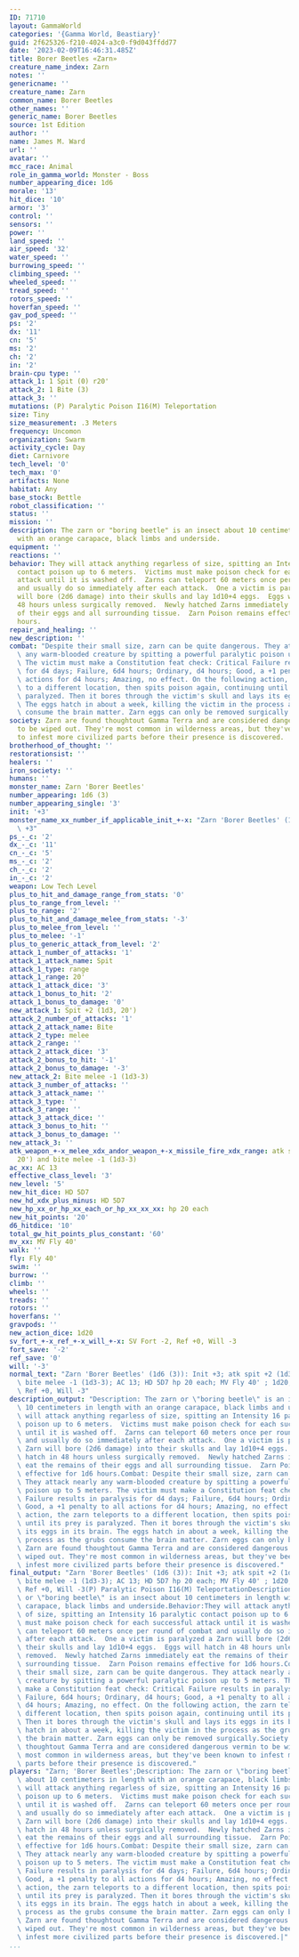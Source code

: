 ```yaml
---
ID: 71710
layout: GammaWorld
categories: '{Gamma World, Beastiary}'
guid: 2f625326-f210-4024-a3c0-f9d043ffdd77
date: '2023-02-09T16:46:31.485Z'
title: Borer Beetles «Zarn»
creature_name_index: Zarn
notes: ''
genericname: ''
creature_name: Zarn
common_name: Borer Beetles
other_names: ''
generic_name: Borer Beetles
source: 1st Edition
author: ''
name: James M. Ward
url: ''
avatar: ''
mcc_race: Animal
role_in_gamma_world: Monster - Boss
number_appearing_dice: 1d6
morale: '13'
hit_dice: '10'
armor: '3'
control: ''
sensors: ''
power: ''
land_speed: ''
air_speed: '32'
water_speed: ''
burrowing_speed: ''
climbing_speed: ''
wheeled_speed: ''
tread_speed: ''
rotors_speed: ''
hoverfan_speed: ''
gav_pod_speed: ''
ps: '2'
dx: '11'
cn: '5'
ms: '2'
ch: '2'
in: '2'
brain-cpu type: ''
attack_1: 1 Spit (0) r20'
attack_2: 1 Bite (3)
attack_3: ''
mutations: (P) Paralytic Poison I16(M) Teleportation
size: Tiny
size_measurement: .3 Meters
frequency: Uncomon
organization: Swarm
activity_cycle: Day
diet: Carnivore
tech_level: '0'
tech_max: '0'
artifacts: None
habitat: Any
base_stock: Bettle
robot_classification: ''
status: ''
mission: ''
description: The zarn or "boring beetle" is an insect about 10 centimeters in length
  with an orange carapace, black limbs and underside.
equipment: ''
reactions: ''
behavior: They will attack anything regarless of size, spitting an Intensity 16 paralytic
  contact poison up to 6 meters.  Victims must make poison check for each successful
  attack until it is washed off.  Zarns can teleport 60 meters once per round of combat
  and usually do so immediately after each attack.  One a victim is paralyzed a Zarn
  will bore (2d6 damage) into their skulls and lay 1d10+4 eggs.  Eggs will hatch in
  48 hours unless surgically removed.  Newly hatched Zarns immediately eat the remains
  of their eggs and all surrounding tissue.  Zarn Poison remains effective for 1d6
  hours.
repair_and_healing: ''
new_description: ''
combat: "Despite their small size, zarn can be quite dangerous. They attack nearly\
  \ any warm-blooded creature by spitting a powerful paralytic poison up to 5 meters.\
  \ The victim must make a Constitution feat check: Critical Failure results in paralysis\
  \ for d4 days; Failure, 6d4 hours; Ordinary, d4 hours; Good, a +1 penalty to all\
  \ actions for d4 hours; Amazing, no effect. On the following action, the zarn teleports\
  \ to a different location, then spits poison again, continuing until its prey is\
  \ paralyzed. Then it bores through the victim's skull and lays its eggs in its brain.\
  \ The eggs hatch in about a week, killing the victim in the process as the grubs\
  \ consume the brain matter. Zarn eggs can only be removed surgically."
society: Zarn are found thoughtout Gamma Terra and are considered dangerous vermin
  to be wiped out. They're most common in wilderness areas, but they've been known
  to infest more civilized parts before their presence is discovered.
brotherhood_of_thought: ''
restorationsist: ''
healers: ''
iron_society: ''
humans: ''
monster_name: Zarn 'Borer Beetles'
number_appearing: 1d6 (3)
number_appearing_single: '3'
init: '+3'
monster_name_xx_number_if_applicable_init_+-x: "Zarn 'Borer Beetles' (1d6 (3)): Init\
  \ +3"
ps_-_c: '2'
dx_-_c: '11'
cn_-_c: '5'
ms_-_c: '2'
ch_-_c: '2'
in_-_c: '2'
weapon: Low Tech Level
plus_to_hit_and_damage_range_from_stats: '0'
plus_to_range_from_level: ''
plus_to_range: '2'
plus_to_hit_and_damage_melee_from_stats: '-3'
plus_to_melee_from_level: ''
plus_to_melee: '-1'
plus_to_generic_attack_from_level: '2'
attack_1_number_of_attacks: '1'
attack_1_attack_name: Spit
attack_1_type: range
attack_1_range: 20'
attack_1_attack_dice: '3'
attack_1_bonus_to_hit: '2'
attack_1_bonus_to_damage: '0'
new_attack_1: Spit +2 (1d3, 20')
attack_2_number_of_attacks: '1'
attack_2_attack_name: Bite
attack_2_type: melee
attack_2_range: ''
attack_2_attack_dice: '3'
attack_2_bonus_to_hit: '-1'
attack_2_bonus_to_damage: '-3'
new_attack_2: Bite melee -1 (1d3-3)
attack_3_number_of_attacks: ''
attack_3_attack_name: ''
attack_3_type: ''
attack_3_range: ''
attack_3_attack_dice: ''
attack_3_bonus_to_hit: ''
attack_3_bonus_to_damage: ''
new_attack_3: ''
atk_weapon_+-x_melee_xdx_andor_weapon_+-x_missile_fire_xdx_range: atk spit +2 (1d3,
  20') and bite melee -1 (1d3-3)
ac_xx: AC 13
effective_class_level: '3'
new_level: '5'
new_hit_dice: HD 5D7
new_hd_xdx_plus_minus: HD 5D7
new_hp_xx_or_hp_xx_each_or_hp_xx_xx_xx: hp 20 each
new_hit_points: '20'
d6_hitdice: '10'
total_gw_hit_points_plus_constant: '60'
mv_xx: MV Fly 40'
walk: ''
fly: Fly 40'
swim: ''
burrow: ''
climb: ''
wheels: ''
treads: ''
rotors: ''
hoverfans: ''
gravpods: ''
new_action_dice: 1d20
sv_fort_+-x_ref_+-x_will_+-x: SV Fort -2, Ref +0, Will -3
fort_save: '-2'
ref_save: '0'
will: '-3'
normal_text: "Zarn 'Borer Beetles' (1d6 (3)): Init +3; atk spit +2 (1d3, 20') and\
  \ bite melee -1 (1d3-3); AC 13; HD 5D7 hp 20 each; MV Fly 40' ; 1d20; SV Fort -2,\
  \ Ref +0, Will -3"
description_output: "Description: The zarn or \"boring beetle\" is an insect about\
  \ 10 centimeters in length with an orange carapace, black limbs and underside.Behavior:They\
  \ will attack anything regarless of size, spitting an Intensity 16 paralytic contact\
  \ poison up to 6 meters.  Victims must make poison check for each successful attack\
  \ until it is washed off.  Zarns can teleport 60 meters once per round of combat\
  \ and usually do so immediately after each attack.  One a victim is paralyzed a\
  \ Zarn will bore (2d6 damage) into their skulls and lay 1d10+4 eggs.  Eggs will\
  \ hatch in 48 hours unless surgically removed.  Newly hatched Zarns immediately\
  \ eat the remains of their eggs and all surrounding tissue.  Zarn Poison remains\
  \ effective for 1d6 hours.Combat: Despite their small size, zarn can be quite dangerous.\
  \ They attack nearly any warm-blooded creature by spitting a powerful paralytic\
  \ poison up to 5 meters. The victim must make a Constitution feat check: Critical\
  \ Failure results in paralysis for d4 days; Failure, 6d4 hours; Ordinary, d4 hours;\
  \ Good, a +1 penalty to all actions for d4 hours; Amazing, no effect. On the following\
  \ action, the zarn teleports to a different location, then spits poison again, continuing\
  \ until its prey is paralyzed. Then it bores through the victim's skull and lays\
  \ its eggs in its brain. The eggs hatch in about a week, killing the victim in the\
  \ process as the grubs consume the brain matter. Zarn eggs can only be removed surgically.Society:\
  \ Zarn are found thoughtout Gamma Terra and are considered dangerous vermin to be\
  \ wiped out. They're most common in wilderness areas, but they've been known to\
  \ infest more civilized parts before their presence is discovered."
final_output: "Zarn 'Borer Beetles' (1d6 (3)): Init +3; atk spit +2 (1d3, 20') and\
  \ bite melee -1 (1d3-3); AC 13; HD 5D7 hp 20 each; MV Fly 40' ; 1d20; SV Fort -2,\
  \ Ref +0, Will -3(P) Paralytic Poison I16(M) TeleportationDescription: The zarn\
  \ or \"boring beetle\" is an insect about 10 centimeters in length with an orange\
  \ carapace, black limbs and underside.Behavior:They will attack anything regarless\
  \ of size, spitting an Intensity 16 paralytic contact poison up to 6 meters.  Victims\
  \ must make poison check for each successful attack until it is washed off.  Zarns\
  \ can teleport 60 meters once per round of combat and usually do so immediately\
  \ after each attack.  One a victim is paralyzed a Zarn will bore (2d6 damage) into\
  \ their skulls and lay 1d10+4 eggs.  Eggs will hatch in 48 hours unless surgically\
  \ removed.  Newly hatched Zarns immediately eat the remains of their eggs and all\
  \ surrounding tissue.  Zarn Poison remains effective for 1d6 hours.Combat: Despite\
  \ their small size, zarn can be quite dangerous. They attack nearly any warm-blooded\
  \ creature by spitting a powerful paralytic poison up to 5 meters. The victim must\
  \ make a Constitution feat check: Critical Failure results in paralysis for d4 days;\
  \ Failure, 6d4 hours; Ordinary, d4 hours; Good, a +1 penalty to all actions for\
  \ d4 hours; Amazing, no effect. On the following action, the zarn teleports to a\
  \ different location, then spits poison again, continuing until its prey is paralyzed.\
  \ Then it bores through the victim's skull and lays its eggs in its brain. The eggs\
  \ hatch in about a week, killing the victim in the process as the grubs consume\
  \ the brain matter. Zarn eggs can only be removed surgically.Society: Zarn are found\
  \ thoughtout Gamma Terra and are considered dangerous vermin to be wiped out. They're\
  \ most common in wilderness areas, but they've been known to infest more civilized\
  \ parts before their presence is discovered."
players: "Zarn; 'Borer Beetles';Description: The zarn or \"boring beetle\" is an insect\
  \ about 10 centimeters in length with an orange carapace, black limbs and underside.Behavior:They\
  \ will attack anything regarless of size, spitting an Intensity 16 paralytic contact\
  \ poison up to 6 meters.  Victims must make poison check for each successful attack\
  \ until it is washed off.  Zarns can teleport 60 meters once per round of combat\
  \ and usually do so immediately after each attack.  One a victim is paralyzed a\
  \ Zarn will bore (2d6 damage) into their skulls and lay 1d10+4 eggs.  Eggs will\
  \ hatch in 48 hours unless surgically removed.  Newly hatched Zarns immediately\
  \ eat the remains of their eggs and all surrounding tissue.  Zarn Poison remains\
  \ effective for 1d6 hours.Combat: Despite their small size, zarn can be quite dangerous.\
  \ They attack nearly any warm-blooded creature by spitting a powerful paralytic\
  \ poison up to 5 meters. The victim must make a Constitution feat check: Critical\
  \ Failure results in paralysis for d4 days; Failure, 6d4 hours; Ordinary, d4 hours;\
  \ Good, a +1 penalty to all actions for d4 hours; Amazing, no effect. On the following\
  \ action, the zarn teleports to a different location, then spits poison again, continuing\
  \ until its prey is paralyzed. Then it bores through the victim's skull and lays\
  \ its eggs in its brain. The eggs hatch in about a week, killing the victim in the\
  \ process as the grubs consume the brain matter. Zarn eggs can only be removed surgically.Society:\
  \ Zarn are found thoughtout Gamma Terra and are considered dangerous vermin to be\
  \ wiped out. They're most common in wilderness areas, but they've been known to\
  \ infest more civilized parts before their presence is discovered.|"
...
```

